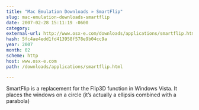 ```yaml
---
title: "Mac Emulation Downloads » SmartFlip"
slug: mac-emulation-downloads-smartflip
date: 2007-02-28 15:11:19 -0600
category: 
external-url: http://www.osx-e.com/downloads/applications/smartflip.html
hash: 5fc4ae4edd1fd413958f578e9b04cc9a
year: 2007
month: 02
scheme: http
host: www.osx-e.com
path: /downloads/applications/smartflip.html

---
```


SmartFlip is a replacement for the Flip3D function in Windows Vista. It places the windows on a circle (it’s actually a ellipsis combined with a parabola)
